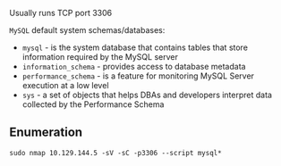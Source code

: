 Usually runs TCP port 3306

`MySQL` default system schemas/databases:

- `mysql` - is the system database that contains tables that store information required by the MySQL server
- `information_schema` - provides access to database metadata
- `performance_schema` - is a feature for monitoring MySQL Server execution at a low level
- `sys` - a set of objects that helps DBAs and developers interpret data collected by the Performance Schema


## Enumeration 

```shell-session
sudo nmap 10.129.144.5 -sV -sC -p3306 --script mysql*
```

